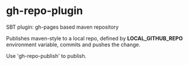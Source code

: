 gh-repo-plugin
==============

SBT plugin: gh-pages based maven repository

Publishes maven-style to a local repo, defined by __LOCAL_GITHUB_REPO__ environment variable, commits and pushes the change.

Use 'gh-repo-publish' to publish.
